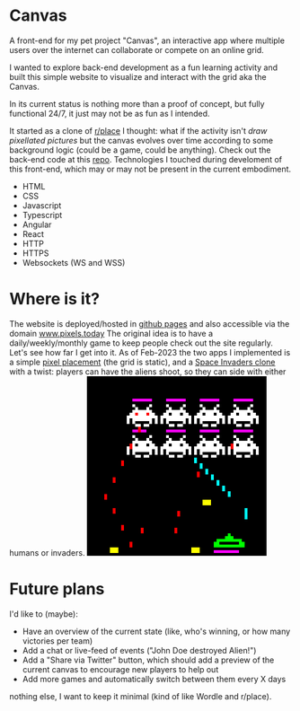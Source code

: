 # Canvas

A front-end for my pet project "Canvas", an interactive app where multiple users
over the internet can collaborate or compete on an online grid.

I wanted to explore back-end development as a fun learning activity and built
this simple website to visualize and interact with the grid aka the Canvas.

In its current status is nothing more than a proof of concept, but fully
functional 24/7, it just may not be as fun as I intended.

It started as a clone of
[r/place](https://www.redditinc.com/blog/how-we-built-rplace/) I thought: what
if the activity isn't _draw pixellated pictures_ but the canvas evolves over
time according to some background logic (could be a game, could be anything).
Check out the back-end code at this
[repo](https://github.com/maxcurzi/canvas-backend). Technologies I touched
during develoment of this front-end, which may or may not be present in the
current embodiment.

- HTML
- CSS
- Javascript
- Typescript
- Angular
- React
- HTTP
- HTTPS
- Websockets (WS and WSS)

# Where is it?

The website is deployed/hosted in
[github pages](https://maxcurzi.github.io/canvas) and also accessible via the
domain www.pixels.today The original idea is to have a daily/weekly/monthly game
to keep people check out the site regularly. Let's see how far I get into it. As
of Feb-2023 the two apps I implemented is a simple
[pixel placement](https://www.github.com/maxcurzi/canvas-place) (the grid is
static), and a
[Space Invaders clone](https://www.github.com/maxcurzi/canvas-game-invaders)
with a twist: players can have the aliens shoot, so they can side with either
humans or invaders.
![Canvas Space Invaders Clone](canvas-invaders.png "Canvas Invaders")

# Future plans

I'd like to (maybe):

- Have an overview of the current state (like, who's winning, or how many
  victories per team)
- Add a chat or live-feed of events ("John Doe destroyed Alien!")
- Add a "Share via Twitter" button, which should add a preview of the current
  canvas to encourage new players to help out
- Add more games and automatically switch between them every X days

nothing else, I want to keep it minimal (kind of like Wordle and r/place).
